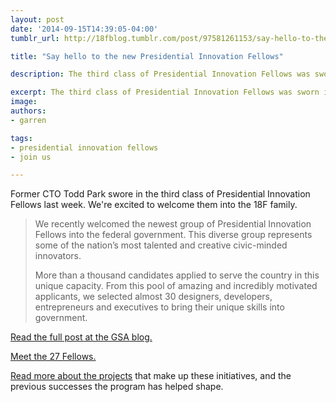 ```yaml
---
layout: post
date: '2014-09-15T14:39:05-04:00'
tumblr_url: http://18fblog.tumblr.com/post/97581261153/say-hello-to-the-new-presidential-innovation-fellows

title: "Say hello to the new Presidential Innovation Fellows"

description: The third class of Presidential Innovation Fellows was sworn into duty last week by former CTO Todd Park. We are excited to welcome them into the 18F family.

excerpt: The third class of Presidential Innovation Fellows was sworn into duty last week by former CTO Todd Park. We are excited to welcome them into the 18F family.
image:
authors:
- garren

tags:
- presidential innovation fellows
- join us

---
```


Former CTO Todd Park swore in the third class of Presidential Innovation
Fellows last week. We're excited to welcome them into the 18F family.

> We recently welcomed the newest group of Presidential Innovation
> Fellows into the federal government. This diverse group represents
> some of the nation’s most talented and creative civic-minded
> innovators.
>
> More than a thousand candidates applied to serve the country in this
> unique capacity. From this pool of amazing and incredibly motivated
> applicants, we selected almost 30 designers, developers, entrepreneurs
> and executives to bring their unique skills into government.

[Read the full post at the GSA
blog.](https://gsablogs.gsa.gov/gsablog/2014/09/15/welcoming-the-third-class-of-presidential-innovation-fellows/)

[Meet the 27
Fellows.](https://obamawhitehouse.archives.gov/innovationfellows/meet-the-fellows)

[Read more about the
projects](https://obamawhitehouse.archives.gov/innovationfellows/projects) that
make up these initiatives, and the previous successes the program has
helped shape.
